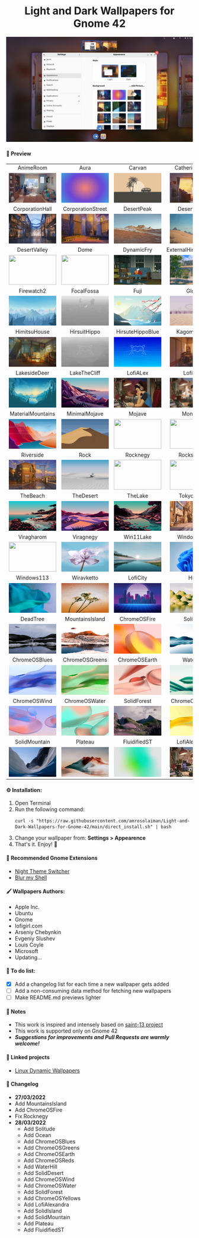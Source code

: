 <h1 align="center">Light and Dark Wallpapers for Gnome 42</h1>
<img src=Previews/Settings.png >

#### :art: Preview

|  |  |  |  |  |
| :--: | :--: | :--: | :--: | :--: |
| AnimeRoom | Aura | Carvan | CatherineRoom | Coast |
| <img src=Previews/AnimeRoom.gif width=128 height=80> | <img src=Previews/Aura.gif width=128 height=80> | <img src=Previews/Carvan.gif width=128 height=80> | <img src=Previews/CatherineRoom.gif width=128 height=80> | <img src=Previews/Coast.gif width=128 height=80> |
| CorporationHall | CorporationStreet | DesertPeak | DesertSands | DesertTree |
| <img src=Previews/CorporationHall.gif width=128 height=80> | <img src=Previews/CorporationStreet.gif width=128 height=80> | <img src=Previews/DesertPeak.gif width=128 height=80> | <img src=Previews/DesertSands.gif width=128 height=80> | <img src=Previews/DesertTree.gif width=128 height=80> |
| DesertValley | Dome | DynamicFry | ExternalHimitsuHouse | Firewatch |
| <img src=Previews/DesertValley.gif width=128 height=80> | <img src=Previews/Dome.gif width=128 height=80> | <img src=Previews/DynamicFry.gif width=128 height=80> | <img src=Previews/ExternalHimitsuHouse.gif width=128 height=80> | <img src=Previews/Firewatch.gif width=128 height=80> |
| Firewatch2 | FocalFossa | Fuji | Globe | GroovyGorilla |
| <img src=Previews/Firewatch2.gif width=128 height=80> | <img src=Previews/FocalFossa.gif width=128 height=80> | <img src=Previews/Fuji.gif width=128 height=80> | <img src=Previews/Globe.gif width=128 height=80> | <img src=Previews/GroovyGorilla.gif width=128 height=80> |
| HimitsuHouse | HirsuitHippo | HirsuteHippoBlue | KagomeRoom | Lakeside |
| <img src=Previews/HimitsuHouse.gif width=128 height=80> | <img src=Previews/HirsuitHippo.gif width=128 height=80> | <img src=Previews/HirsuteHippoBlue.gif width=128 height=80> | <img src=Previews/KagomeRoom.gif width=128 height=80> | <img src=Previews/Lakeside.gif width=128 height=80> |
| LakesideDeer | LakeTheCliff | LofiALex | LofiDino | LofiGirl |
| <img src=Previews/LakesideDeer.gif width=128 height=80> | <img src=Previews/LakeTheCliff.gif width=128 height=80> | <img src=Previews/LofiALex.gif width=128 height=80> | <img src=Previews/LofiDino.gif width=128 height=80> | <img src=Previews/LofiGirl.gif width=128 height=80> |
| MaterialMountains | MinimalMojave | Mojave | Monterey | PlasticBeach |
| <img src=Previews/MaterialMountains.gif width=128 height=80> | <img src=Previews/MinimalMojave.gif width=128 height=80> | <img src=Previews/Mojave.gif width=128 height=80> | <img src=Previews/Monterey.gif width=128 height=80> | <img src=Previews/PlasticBeach.gif width=128 height=80> |
| Riverside | Rock | Rocknegy | Rockscketto | StevenUniverse |
| <img src=Previews/Riverside.gif width=128 height=80> | <img src=Previews/Rock.gif width=128 height=80> | <img src=Previews/Rocknegy.gif width=128 height=80> | <img src=Previews/Rockscketto.gif width=128 height=80> | <img src=Previews/StevenUniverse.gif width=128 height=80> |
| TheBeach | TheDesert | TheLake | TokyoStreet | Viragegy |
| <img src=Previews/TheBeach.gif width=128 height=80> | <img src=Previews/TheDesert.gif width=128 height=80> | <img src=Previews/TheLake.gif width=128 height=80> | <img src=Previews/TokyoStreet.gif width=128 height=80> | <img src=Previews/Viragegy.gif width=128 height=80> |
| Viragharom | Viragnegy | Win11Lake | Windows111 | Windows112 |
| <img src=Previews/Viragharom.gif width=128 height=80> | <img src=Previews/Viragnegy.gif width=128 height=80> | <img src=Previews/Win11Lake.gif width=128 height=80> | <img src=Previews/Windows111.gif width=128 height=80> | <img src=Previews/Windows112.gif width=128 height=80> |
| Windows113 | Wiravketto | LofiCity | Hills | ChromeOSEarth |
| <img src=Previews/Windows113.gif width=128 height=80> | <img src=Previews/Wiravketto.gif width=128 height=80> | <img src=Previews/LofiCity.gif width=128 height=80> | <img src=Previews/Hills.gif width=128 height=80> | <img src=Previews/ChromeOSEarth.gif width=128 height=80> |
| DeadTree | MountainsIsland | ChromeOSFire | Solitude | Ocean |
| <img src=Previews/DeadTree.gif width=128 height=80> | <img src=Previews/MountainsIsland.gif width=128 height=80> | <img src=Previews/ChromeOSFire.gif width=128 height=80> | <img src=Previews/Solitude.gif width=128 height=80> | <img src=Previews/Ocean.gif width=128 height=80> |
| ChromeOSBlues | ChromeOSGreens | ChromeOSEarth | WaterHill | SolidDesert |
| <img src=Previews/ChromeOSBlues.gif width=128 height=80> | <img src=Previews/ChromeOSGreens.gif width=128 height=80> | <img src=Previews/ChromeOSEarth.gif width=128 height=80> | <img src=Previews/WaterHill.gif width=128 height=80> | <img src=Previews/SolidDesert.gif width=128 height=80> |
| ChromeOSWind | ChromeOSWater | SolidForest | ChromeOSYellows | SolidIsland |
| <img src=Previews/ChromeOSWind.gif width=128 height=80> | <img src=Previews/ChromeOSWater.gif width=128 height=80> | <img src=Previews/SolidForest.gif width=128 height=80> | <img src=Previews/ChromeOSYellows.gif width=128 height=80> | <img src=Previews/SolidIsland.gif width=128 height=80> |
| SolidMountain | Plateau | FluidifiedST | LofiAlexandra |
| <img src=Previews/SolidMountain.gif width=128 height=80> | <img src=Previews/Plateau.gif width=128 height=80> | <img src=Previews/FluidifiedST.gif width=128 height=80> | <img src=Previews/LofiAlexandra.gif width=128 height=80>

#### :gear: Installation:

1. Open Terminal
2. Run the following command:
	```
	curl -s "https://raw.githubusercontent.com/amrosolaiman/Light-and-Dark-Wallpapers-for-Gnome-42/main/direct_install.sh" | bash
	```
3. Change your wallpaper from: **Settings > Appearence**
4. That's it. Enjoy! :tada:
#### :rocket: Recommended Gnome Extensions
- [Night Theme Switcher](https://nightthemeswitcher.romainvigier.fr/)
- [Blur my Shell](https://github.com/aunetx/blur-my-shell)

#### :paintbrush: Wallpapers Authors:
- Apple Inc.
- Ubuntu
- Gnome
- lofigirl.com
- Arseniy Chebynkin
- Evgeniy Slushev
- Louis Coyle
- Microsoft
- Updating...

#### :pencil: To do list:
- [x] Add a changelog list for each time a new wallpaper gets added
- [ ] Add a non-consuming data method for fetching new wallpapers
- [ ] Make README.md previews lighter

#### :memo: Notes
- This work is inspired and intensely based on [saint-13 project](https://github.com/saint-13/Linux_Dynamic_Wallpapers)
- This work is supported only on Gnome 42
- ***Suggestions for improvements and Pull Requests are warmly welcome!***

#### :link: Linked projects
- [Linux Dynamic Wallpapers](https://github.com/saint-13/Linux_Dynamic_Wallpapers)


#### :calendar: Changelog
 - **27/03/2022**
  - Add MountainsIsland
  - Add ChromeOSFire
  - Fix Rocknegy
 - **28/03/2022**
	- Add Solitude
	- Add Ocean
	- Add ChromeOSBlues
	- Add ChromeOSGreens
	- Add ChromeOSEarth
	- Add ChromeOSReds
	- Add WaterHill
	- Add SolidDesert
	- Add ChromeOSWind
	- Add ChromeOSWater
	- Add SolidForest
	- Add ChromeOSYellows
	- Add LofiAlexandra
	- Add SolidIsland
	- Add SolidMountain
	- Add Plateau
	- Add FluidifiedST
